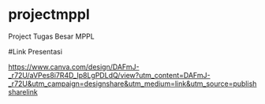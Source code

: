 # projectmppl

Project Tugas Besar MPPL

#Link Presentasi

https://www.canva.com/design/DAFmJ-_r72U/aVPes8i7R4D_Ip8LgPDLdQ/view?utm_content=DAFmJ-_r72U&utm_campaign=designshare&utm_medium=link&utm_source=publishsharelink
